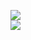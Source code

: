 [![](https://img.shields.io/badge/Made%20With-Github%20Spray-lightgrey.svg?style=for-the-badge&logo=github)](https://github.com/Annihil/github-spray#6463)  
[![](https://i.imgur.com/2DrTn0Z.gif)](https://github.com/Annihil/github-spray)
